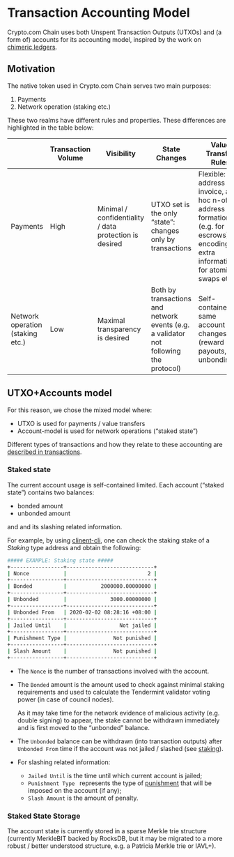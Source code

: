 # Transaction Accounting Model

Crypto.com Chain uses both Unspent Transaction Outputs (UTXOs) and (a form of) accounts for its accounting model, inspired by the work on [chimeric ledgers](https://eprint.iacr.org/2018/262.pdf).

## Motivation

The native token used in Crypto.com Chain serves two main purposes:

1. Payments
2. Network operation (staking etc.)

These two realms have different rules and properties. These differences are highlighted in the table below:

||Transaction Volume|Visibility|State Changes|Value Transfer Rules|
|-|-|-|-|-|
|Payments|High|Minimal / confidentiality / data protection is desired|UTXO set is the only “state”: changes only by transactions|Flexible: new address per invoice, ad-hoc n-of-m address formations (e.g. for escrows); encoding extra information for atomic swaps etc.|
|Network operation (staking etc.)|Low|Maximal transparency is desired|Both by transactions and network events (e.g. a validator not following the protocol)|Self-contained: same account changes (reward payouts, unbonding…)|

## UTXO+Accounts model

For this reason, we chose the mixed model where:

- UTXO is used for payments / value transfers
- Account-model is used for network operations (“staked state”)

Different types of transactions and how they relate to these accounting are [described in transactions](./transaction).

### Staked state

The current account usage is self-contained limited. Each account (“staked state”) contains two balances: 

- bonded amount
- unbonded amount

and and its slashing related information. 

For example, by using [clinent-cli](../wallets/client-cli.md#staking-operations), one can check the staking stake of a _Staking_ type address and obtain the following:

```bash 
##### EXAMPLE: Staking state #####
+-----------------+----------------------------+
| Nonce           |                          2 |
+-----------------+----------------------------+
| Bonded          |           2000000.00000000 |
+-----------------+----------------------------+
| Unbonded        |              3000.00000000 |
+-----------------+----------------------------+
| Unbonded From   | 2020-02-02 08:28:16 +08:00 |
+-----------------+----------------------------+
| Jailed Until    |                 Not jailed |
+-----------------+----------------------------+
| Punishment Type |               Not punished |
+-----------------+----------------------------+
| Slash Amount    |               Not punished |
+-----------------+----------------------------+
```
- The `Nonce` is the number of transactions involved with the account.
- The `Bonded` amount is the amount used to check against minimal staking requirements and used to calculate the Tendermint validator voting power (in case of council nodes).

    As it may take time for the network evidence of malicious activity (e.g. double signing) to appear, the stake cannot be withdrawn immediately and is first moved to the “unbonded” balance.

- The `Unbonded` balance can be withdrawn (into transaction outputs) after `Unbonded From` time if the account was not jailed / slashed (see [staking](./staking)).

- For slashing related information: 
    - `Jailed Until` is the time until which current account is jailed;  
    - `Punishment Type ` represents the type of [punishment](./staking.md#punishments)  that will be imposed on the account (if any); 
    - `Slash Amount` is the amount of penalty. 


### Staked State Storage

The account state is currently stored in a sparse Merkle trie structure (currently MerkleBIT backed by RocksDB, but it may be migrated to a more robust / better understood structure, e.g. a Patricia Merkle trie or IAVL+).
